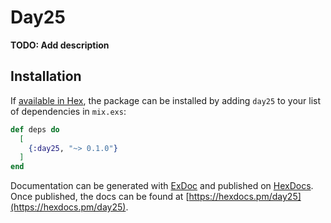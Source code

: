 # Day25

**TODO: Add description**

## Installation

If [available in Hex](https://hex.pm/docs/publish), the package can be installed
by adding `day25` to your list of dependencies in `mix.exs`:

```elixir
def deps do
  [
    {:day25, "~> 0.1.0"}
  ]
end
```

Documentation can be generated with [ExDoc](https://github.com/elixir-lang/ex_doc)
and published on [HexDocs](https://hexdocs.pm). Once published, the docs can
be found at [https://hexdocs.pm/day25](https://hexdocs.pm/day25).

